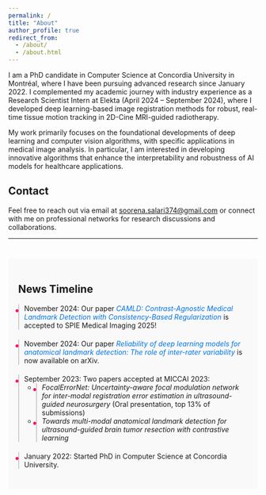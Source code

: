 ```yaml
---
permalink: /
title: "About"
author_profile: true
redirect_from: 
  - /about/
  - /about.html
---
```


I am a PhD candidate in Computer Science at Concordia University in Montréal, where I have been pursuing advanced research since January 2022. I complemented my academic journey with industry experience as a Research Scientist Intern at Elekta (April 2024 – September 2024), where I developed deep learning-based image registration methods for robust, real-time tissue motion tracking in 2D-Cine MRI-guided radiotherapy.

My work primarily focuses on the foundational developments of deep learning and computer vision algorithms, with specific applications in medical image analysis. In particular, I am interested in developing innovative algorithms that enhance the interpretability and robustness of AI models for healthcare applications.

## Contact
Feel free to reach out via email at soorena.salari374@gmail.com or connect with me on professional networks for research discussions and collaborations.

---

<style>
  .timeline li {
    padding-left: 10px;
    border-left: 2px solid #ccc;
    position: relative;
  }
  .timeline li::before {
    content: '•';
    position: absolute;
    left: -10px;
    top: 0;
    font-size: 20px;
    color: #fe0f62;
  }
  .timeline li strong {
    color: #333;
    font-weight: bold;
  }
</style>

<section id="news-timeline" style="padding: 20px; background-color: #f9f9f9; margin-top: 40px;">
  <h1>News Timeline</h1>
  <ul class="timeline" style="list-style: none; padding: 0;">
    <li style="margin-bottom: 20px;">
      November 2024: Our paper <a href="https://arxiv.org/abs/2411.17845" style="color: #0073e6; text-decoration: none;"><em>CAMLD: Contrast-Agnostic Medical Landmark Detection with Consistency-Based Regularization</em></a> is accepted to SPIE Medical Imaging 2025!
    </li>
    <li style="margin-bottom: 20px;">
    November 2024: Our paper <a href="https://arxiv.org/abs/2411.17845" style="color: #0073e6; text-decoration: none;"><em>Reliability of deep learning models for anatomical landmark detection: The role of inter-rater variability</em></a> is now available on arXiv.
    </li>
    <li style="margin-bottom: 20px;">
      September 2023: Two papers accepted at MICCAI 2023:
      <ul>
        <li><em>FocalErrorNet: Uncertainty-aware focal modulation network for inter-modal registration error estimation in ultrasound-guided neurosurgery</em> (Oral presentation, top 13% of submissions)</li>
        <li><em>Towards multi-modal anatomical landmark detection for ultrasound-guided brain tumor resection with contrastive learning</em></li>
      </ul>
    </li>
    <li style="margin-bottom: 20px;">
      January 2022: Started PhD in Computer Science at Concordia University.
    </li>
  </ul>
</section>
